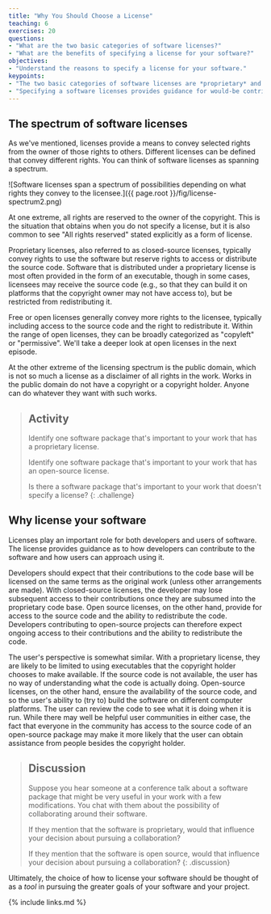 ```yaml
---
title: "Why You Should Choose a License"
teaching: 6
exercises: 20
questions:
- "What are the two basic categories of software licenses?"
- "What are the benefits of specifying a license for your software?"
objectives:
- "Understand the reasons to specify a license for your software."
keypoints:
- "The two basic categories of software licenses are *proprietary* and *open-source*."
- "Specifying a software licenses provides guidance for would-be contributors and users about how they can engage with the software."
---
```


## The spectrum of software licenses

As we've mentioned, licenses provide a means to convey selected rights from the owner of those rights to others.
Different licenses can be defined that convey different rights.
You can think of software licenses as spanning a spectrum.

![Software licenses span a spectrum of possibilities depending on what rights they convey to the licensee.]({{ page.root }}/fig/license-spectrum2.png)

At one extreme, all rights are reserved to the owner of the copyright.
This is the situation that obtains when you do not specify a license, but it is also common to see "All rights reserved" stated explicitly as a form of license.

Proprietary licenses, also referred to as closed-source licenses, typically convey rights to use the software but reserve rights to access or distribute the source code.
Software that is distributed under a proprietary license is most often provided in the form of an executable, though in some cases, licensees may receive the source code (e.g., so that they can build it on platforms that the copyright owner may not have access to), but be restricted from redistributing it.

Free or open licenses generally convey more rights to the licensee, typically including access to the source code and the right to redistribute it.
Within the range of open licenses, they can be broadly categorized as "copyleft" or "permissive".
We'll take a deeper look at open licenses in the next episode.

At the other extreme of the licensing spectrum is the public domain, which is not so much a license as a disclaimer of all rights in the work.
Works in the public domain do not have a copyright or a copyright holder.
Anyone can do whatever they want with such works.

> ## Activity
>
> Identify one software package that's important to your work that has a proprietary license.
>
> Identify one software package that's important to your work that has an open-source license.
>
> Is there a software package that's important to your work that doesn't specify a license?
{: .challenge}

## Why license your software

Licenses play an important role for both developers and users of software.
The license provides guidance as to how developers can contribute to the software and how users can approach using it.

Developers should expect that their contributions to the code base will be licensed on the same terms as the original work (unless other arrangements are made).
With closed-source licenses, the developer may lose subsequent access to their contributions once they are subsumed into the proprietary code base.
Open source licenses, on the other hand, provide for access to the source code and the ability to redistribute the code.
Developers contributing to open-source projects can therefore expect ongoing access to their contributions and the ability to redistribute the code.

The user's perspective is somewhat similar.  With a proprietary license, they are likely to be limited to using executables that the copyright holder chooses to make available.
If the source code is not available, the user has no way of understanding what the code is actually doing.
Open-source licenses, on the other hand, ensure the availability of the source code, and so the user's ability to (try to) build the software on different computer platforms.
The user can review the code to see what it is doing when it is run.
While there may well be helpful user communities in either case, the fact that everyone in the community has access to the source code of an open-source package may make it more likely that the user can obtain assistance from people besides the copyright holder.

> ## Discussion
>
> Suppose you hear someone at a conference talk about a software package that might be very useful in your work with a few modifications.
> You chat with them about the possibility of collaborating around their software.
>
> If they mention that the software is proprietary, would that influence your decision about pursuing a collaboration?
>
> If they mention that the software is open source, would that influence your decision about pursuing a collaboration?
{: .discussion}

Ultimately, the choice of how to license your software should be thought of as a *tool* in pursuing the greater goals of your software and your project.

{% include links.md %}
